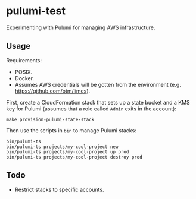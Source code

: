 # pulumi-test

Experimenting with Pulumi for managing AWS infrastructure.


## Usage

Requirements:

-  POSIX.
-  Docker.
-  Assumes AWS credentials will be gotten from the environment
   (e.g. https://github.com/otm/limes).


First, create a CloudFormation stack that sets up a state bucket and a KMS key
for Pulumi (assumes that a role called `Admin` exits in the account):

```
make provision-pulumi-state-stack
```

Then use the scripts in `bin` to manage Pulumi stacks:

```
bin/pulumi-ts
bin/pulumi-ts projects/my-cool-project new
bin/pulumi-ts projects/my-cool-project up prod
bin/pulumi-ts projects/my-cool-project destroy prod
```


## Todo

-  Restrict stacks to specific accounts.
